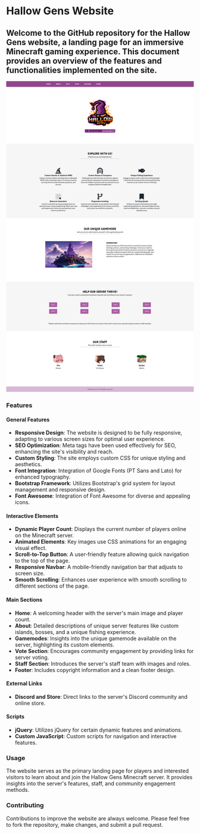 # Hallow Gens Website

## Welcome to the GitHub repository for the Hallow Gens website, a landing page for an immersive Minecraft gaming experience. This document provides an overview of the features and functionalities implemented on the site.

![Screenshot of the Website](img/website_screenshot.png)

### Features

#### General Features
- **Responsive Design**: The website is designed to be fully responsive, adapting to various screen sizes for optimal user experience.
- **SEO Optimization**: Meta tags have been used effectively for SEO, enhancing the site's visibility and reach.
- **Custom Styling**: The site employs custom CSS for unique styling and aesthetics.
- **Font Integration**: Integration of Google Fonts (PT Sans and Lato) for enhanced typography.
- **Bootstrap Framework**: Utilizes Bootstrap's grid system for layout management and responsive design.
- **Font Awesome**: Integration of Font Awesome for diverse and appealing icons.

#### Interactive Elements
- **Dynamic Player Count**: Displays the current number of players online on the Minecraft server.
- **Animated Elements**: Key images use CSS animations for an engaging visual effect.
- **Scroll-to-Top Button**: A user-friendly feature allowing quick navigation to the top of the page.
- **Responsive Navbar**: A mobile-friendly navigation bar that adjusts to screen size.
- **Smooth Scrolling**: Enhances user experience with smooth scrolling to different sections of the page.

#### Main Sections
- **Home**: A welcoming header with the server's main image and player count.
- **About**: Detailed descriptions of unique server features like custom islands, bosses, and a unique fishing experience.
- **Gamemodes**: Insights into the unique gamemode available on the server, highlighting its custom elements.
- **Vote Section**: Encourages community engagement by providing links for server voting.
- **Staff Section**: Introduces the server's staff team with images and roles.
- **Footer**: Includes copyright information and a clean footer design.

#### External Links
- **Discord and Store**: Direct links to the server's Discord community and online store.

#### Scripts
- **jQuery**: Utilizes jQuery for certain dynamic features and animations.
- **Custom JavaScript**: Custom scripts for navigation and interactive features.

### Usage

The website serves as the primary landing page for players and interested visitors to learn about and join the Hallow Gens Minecraft server. It provides insights into the server's features, staff, and community engagement methods.

### Contributing

Contributions to improve the website are always welcome. Please feel free to fork the repository, make changes, and submit a pull request.
